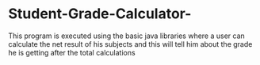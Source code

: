 # Student-Grade-Calculator-
This program is executed using the basic java libraries where a user can calculate the net result of his subjects and this will tell him about the grade he is getting after the total calculations 
